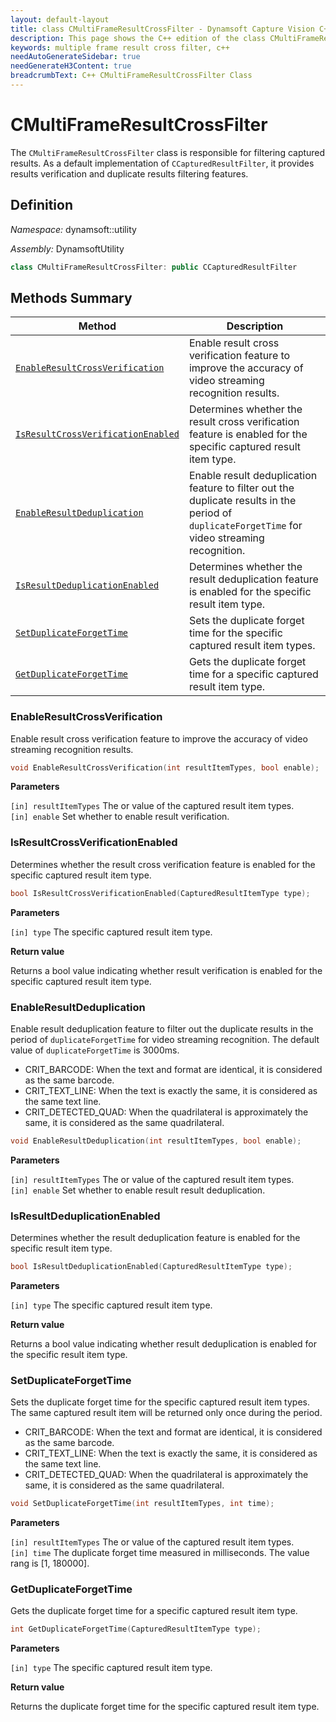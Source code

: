 ```yaml
---
layout: default-layout
title: class CMultiFrameResultCrossFilter - Dynamsoft Capture Vision C++ Edition API Reference
description: This page shows the C++ edition of the class CMultiFrameResultCrossFilter in Utility Module.
keywords: multiple frame result cross filter, c++
needAutoGenerateSidebar: true
needGenerateH3Content: true
breadcrumbText: C++ CMultiFrameResultCrossFilter Class
---
```


# CMultiFrameResultCrossFilter

The `CMultiFrameResultCrossFilter` class is responsible for filtering captured results. As a default implementation of `CCapturedResultFilter`, it provides results verification and duplicate results filtering features.

## Definition

*Namespace:* dynamsoft::utility

*Assembly:* DynamsoftUtility

```cpp
class CMultiFrameResultCrossFilter: public CCapturedResultFilter
```

## Methods Summary

| Method                                                            | Description                                          |
| ----------------------------------------------------------------- | ---------------------------------------------------- |
| [`EnableResultCrossVerification`](#enableresultcrossverification)               | Enable result cross verification feature to improve the accuracy of video streaming recognition results.                                          |
| [`IsResultCrossVerificationEnabled`](#isresultcrossverificationenabled)              | Determines whether the result cross verification feature is enabled for the specific captured result item type.                                           |
| [`EnableResultDeduplication`](#enableresultdeduplication)       | Enable result deduplication feature to filter out the duplicate results in the period of `duplicateForgetTime` for video streaming recognition.              |
| [`IsResultDeduplicationEnabled`](#isresultdeduplicationenabled)           | Determines whether the result deduplication feature is enabled for the specific result item type.          |
| [`SetDuplicateForgetTime`](#setduplicateforgettime)           | Sets the duplicate forget time for the specific captured result item types.             |
| [`GetDuplicateForgetTime`](#getduplicateforgettime)         | Gets the duplicate forget time for a specific captured result item type.     |

### EnableResultCrossVerification

Enable result cross verification feature to improve the accuracy of video streaming recognition results.

```cpp
void EnableResultCrossVerification(int resultItemTypes, bool enable);
```

**Parameters**

`[in] resultItemTypes` The or value of the captured result item types.  
`[in] enable` Set whether to enable result verification.

### IsResultCrossVerificationEnabled

Determines whether the result cross verification feature is enabled for the specific captured result item type.

```cpp
bool IsResultCrossVerificationEnabled(CapturedResultItemType type);
```

**Parameters**

`[in] type` The specific captured result item type.

**Return value**

Returns a bool value indicating whether result verification is enabled for the specific captured result item type.

### EnableResultDeduplication

Enable result deduplication feature to filter out the duplicate results in the period of `duplicateForgetTime` for video streaming recognition.  The default value of `duplicateForgetTime` is 3000ms.

- CRIT_BARCODE: When the text and format are identical, it is considered as the same barcode.
- CRIT_TEXT_LINE: When the text is exactly the same, it is considered as the same text line.
- CRIT_DETECTED_QUAD: When the quadrilateral is approximately the same, it is considered as the same quadrilateral.

```cpp
void EnableResultDeduplication(int resultItemTypes, bool enable);
```

**Parameters**

`[in] resultItemTypes` The or value of the captured result item types.  
`[in] enable` Set whether to enable result result deduplication.

### IsResultDeduplicationEnabled

Determines whether the result deduplication feature is enabled for the specific result item type.

```cpp
bool IsResultDeduplicationEnabled(CapturedResultItemType type);
```

**Parameters**

`[in] type` The specific captured result item type.

**Return value**

Returns a bool value indicating whether result deduplication is enabled for the specific result item type.

### SetDuplicateForgetTime

Sets the duplicate forget time for the specific captured result item types. The same captured result item will be returned only once during the period.

- CRIT_BARCODE: When the text and format are identical, it is considered as the same barcode.
- CRIT_TEXT_LINE: When the text is exactly the same, it is considered as the same text line.
- CRIT_DETECTED_QUAD: When the quadrilateral is approximately the same, it is considered as the same quadrilateral.

```cpp
void SetDuplicateForgetTime(int resultItemTypes, int time);
```

**Parameters**

`[in] resultItemTypes` The or value of the captured result item types.  
`[in] time` The duplicate forget time measured in milliseconds. The value rang is [1, 180000].

### GetDuplicateForgetTime

Gets the duplicate forget time for a specific captured result item type.

```cpp
int GetDuplicateForgetTime(CapturedResultItemType type);
```

**Parameters**

`[in] type` The specific captured result item type.

**Return value**

Returns the duplicate forget time for the specific captured result item type.
